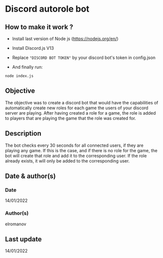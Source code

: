 # Discord autorole bot

## How to make it work ?

* Install last version of Node js (https://nodejs.org/en/)
* Install Discord.js V13
* Replace ```"DISCORD BOT TOKEN"``` by your discord bot's token in config.json

* And finally run:

```
node index.js
```

## Objective

The objective was to create a discord bot that would have the capabilities of automatically create new roles for each game the users of your discord server are playing. After having created a role for a game, the role is added to players that are playing the game that the role was created for. 

## Description

The bot checks every 30 seconds for all connected users, if they are playing any game. If this is the case, and if there is no role for the game, the bot will create that role and add it to the corresponding user. If the role already exists, it will only be added to the corresponding user.

## Date & author(s)

### Date
14/01/2022

### Author(s)
elromanov

## Last update
14/01/2022